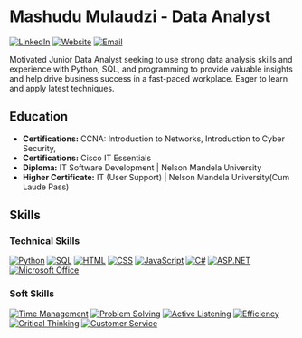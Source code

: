 # Mashudu Mulaudzi - Data Analyst

[![LinkedIn](https://img.shields.io/badge/LinkedIn-0077B5?style=for-the-badge&logo=linkedin&logoColor=white)](https://www.linkedin.com/in/your-linkedin-username)
[![Website](https://img.shields.io/badge/Website-4285F4?style=for-the-badge&logo=google-chrome&logoColor=white)](https://your-website.com)
[![Email](https://img.shields.io/badge/Email-D14836?style=for-the-badge&logo=gmail&logoColor=white)](mailto:mashudukmulaudzi@gmail.com)

Motivated Junior Data Analyst seeking to use strong data analysis skills and experience with Python, SQL, and programming to provide valuable insights and help drive business success in a fast-paced workplace. Eager to learn and apply latest techniques.

## Education

- **Certifications:** CCNA: Introduction to Networks, Introduction to Cyber Security,
- **Certifications:** Cisco IT Essentials
- **Diploma:** IT Software Development | Nelson Mandela University 
- **Higher Certificate:** IT (User Support) | Nelson Mandela University(Cum Laude Pass)

## Skills

### Technical Skills

[![Python](https://img.shields.io/badge/Python-3776AB?style=for-the-badge&logo=python&logoColor=white)]()
[![SQL](https://img.shields.io/badge/SQL-CC2927?style=for-the-badge&logo=mysql&logoColor=white)]()
[![HTML](https://img.shields.io/badge/HTML5-E34F26?style=for-the-badge&logo=html5&logoColor=white)]()
[![CSS](https://img.shields.io/badge/CSS3-1572B6?style=for-the-badge&logo=css3&logoColor=white)]()
[![JavaScript](https://img.shields.io/badge/JavaScript-F7DF1E?style=for-the-badge&logo=javascript&logoColor=black)]()
[![C#](https://img.shields.io/badge/C%23-239120?style=for-the-badge&logo=c-sharp&logoColor=white)]()
[![ASP.NET](https://img.shields.io/badge/ASP.NET-512BD4?style=for-the-badge&logo=dotnet&logoColor=white)]()
[![Microsoft Office](https://img.shields.io/badge/Microsoft_Office-D83B01?style=for-the-badge&logo=microsoft-office&logoColor=white)]()

### Soft Skills

[![Time Management](https://img.shields.io/badge/Time%20Management-4285F4?style=for-the-badge)]()
[![Problem Solving](https://img.shields.io/badge/Problem%20Solving-4285F4?style=for-the-badge)]()
[![Active Listening](https://img.shields.io/badge/Active%20Listening-4285F4?style=for-the-badge)]()
[![Efficiency](https://img.shields.io/badge/Efficiency-4285F4?style=for-the-badge)]()
[![Critical Thinking](https://img.shields.io/badge/Critical%20Thinking-4285F4?style=for-the-badge)]()
[![Customer Service](https://img.shields.io/badge/Customer%20Service-4285F4?style=for-the-badge)]()


